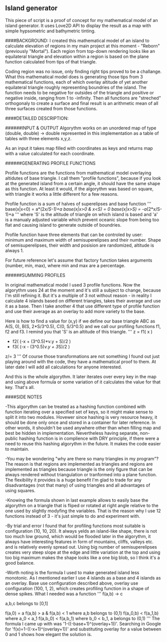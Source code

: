 ## Island generator
This piece of script is a proof of concept for my mathematical model of an island generator. It uses Love2D API to display the result as a map with simple hypsometric and bathymetric tinting.

####BACKGROUND:
I created this mathematical model of an island to calculate elevation of regions in my main project at this moment - "Reborn" (previously "Mortal"). Each region from top-down rendering looks like an equilateral triangle and elevation within a region is based on the plane function calculated from tips of that triangle.

Coding region was no issue, only finding right tips proved to be a challange. What this mathematical model does is generating those tips from 3 mathematical functions, each of which overlay altitude of yet another equilateral triangle roughly representing boundries of the island. The function needs to be negative for outsides of the triangle and positive or negative inside, ranging from 1 to -infinity. Then all functions are "streched" orthogonaly to create a surface and final result is an arithmetic mean of all three surfaces created from those functions.

####DETAILED DESCRIPTION:

######INPUT & OUTPUT
Algorythm works on an unordered map of type (double, double) -> double represented in this implementation as a table of tables with three elements x,y,z.

As an input it takes map filled with coordinates as keys and returns map with a value calculated for each coordinate.

######GENERATING PROFILE FUNCTIONS

Profile functions are the functions from mathematical model overlaying altidutes of base triangle. I call them "profile functions", because if you look at the generated island from a certain angle, it should have the same shape as this function. At least it would, if the algorythm was based on square, with triangle it works a little different for a few reasons.

Profile function is a sum of halves of superelipses and base function 
'''
base(x|x<0)       =  a*(2*x/S-1)+a
base(x|x>0 & x<S) =  0
base(x|x>S)       = -a*(2*x/S-1)+a
'''
where 'S' is the altitude of triangle on which island is based and 'a' is a manualy adjusted variable which prevent oceanic slope from being too flat and causing island to generate outside of boundries.

Profile function have three elements that can be controled by user: minimum and maximum width of semisuperelipses and their number. Shape of semisuperelipses, their width and posision are randomized, altitude is always 1.

For future reference let's assume that factory function takes arguments (number, min, max), where min and max are a percentage.

######SUMMING PROFILES

In original mathematical model I used 3 profile functions. Now the algorythm uses 24 at the moment and it's still a subject to change, because I'm still refining it. But it's a multiple of 3 not without reason - in reality I calculate 4 islands based on different triangles, takes their average and use it as a base. Then I take another 4 that use different type of profile function and use their average as an overlay to add more variety to the base.

Here is how to find a value for (x,y) if we define our base triangle ABC as A(S, 0), B(S, 2*S/3^0.5), C(0, S/3^0.5) and we call our profiling functions f1, f2 and f3. I remind you that 'S' is an altitude of this triangle.
'''
z = f1( x )
  + f2( (-x + (3^0.5)*v.y +   S)/2 )
  + f3( (-x - (3^0.5)*v.y + 3*S)/2 )
  
z/= 3
'''
Of course those transformations are not something I found out just playing around with the code, they have a mathematical proof to them. At later date I will add all calculations for anyone interested.

And this is the whole algorythm. It later iterates over every key in the map and using above formula or some variation of it calculates the value for that key. That's all.

####SIDE NOTES

-This algorythm can be treated as a hashing function combined with function iterating over a specified set of keys, so it might make sense to split it into two modules. Hovewer since hashing is very resource heavy, it should be done only once and stored in a container for later reference. In other words, it shouldn't be used anywhere other than when filling map and best be hidden in implementation. Nevertheless having separate, non-public hashing function is in complience with DRY principle, if there were a need to reuse this hashing algorythm in the future. It makes the code easier to maintain.

-You may be wondering "why are there so many triangles in my program"? The reason is that regions are implemented as triangles and regions are implemented as triangles because triangle is the only figure that can be always rendered without triangulation or tranformed into a plane function. The flexibility it provides is a huge benefit I'm glad to trade for any disadvantages (not that many) of using triangles and all advantages of using squares.

-Knowing the formula shown in last example allows to easily base the algorythm on a triangle that is fliped or rotated at right angle relative to the one used by slightly modyfing the variables. That is the reason why I use 12 functions instead of 3 - it's just simple to do and experiment with.

-By trial and error I found that for profiling functions most suitable is configuration (10, 10, 20). It always yelds an island-like shape, there is not too much low ground, which would be flooded later in the algorythm, it always have interesting features in form of mountains, cliffs, valleys etc. and is relatively evenly spread out. Using big number of semisuperelipses creates very steep slope at the edge and little variation at the top and using too big maximum makes the shape looks like a one big blob, so I think it's a good balance.

-Worth noting is the formula I used to make generated island less monotonic. As I mentioned earlier I use 4 islands as a base and 4 islands as an overlay. Base use configuration described above, overlay use configuration (100, 1, 2), which creates profiling function in a shape of dense spikes. What I needed was a function
'''
f(a,b) -> c

a,b,c belongs to [0,1]

f(a,0) = a
f(a,b) > a & f(a,b) < 1 where a,b belongs to (0,1)
f(a_0,b) < f(a_1,b) where a_0 < a_1
f(a,b_0) < f(a,b_1) where b_0 < b_1, a belongs to (0,1)
'''
The formula I came up with was '1-((-base+1)^(overlay+1))'. Searching in Google for 'f(x)=1-((-x+1)^(overlay+1))' and substituting overlay for a value between 0 and 1 shows how elegant the solution is.
